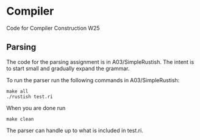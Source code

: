 # Compiler
Code for Compiler Construction W25

## Parsing
The code for the parsing assignment is in A03/SimpleRustish. The intent is to start small and gradually expand the grammar.

To run the parser run the following commands in A03/SimpleRustish:
```
make all
./rustish test.ri
```
When you are done run
```
make clean
```

The parser can handle up to what is included in test.ri.